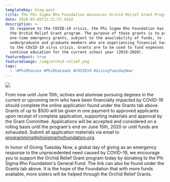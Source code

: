 ```yaml
---
templateKey: blog-post
title: The Phi Sigma Rho Foundation Announces Orchid Relief Grant Program!
date: 2020-05-05T12:21:57.018Z
description: >-
  In response to the COVID-19 crisis, the Phi Sigma Rho Foundation has created
  the Orchid Relief Grant program. The purpose of these grants is to provide
  one-time emergency grants, subject to the availability of funds, to initiated
  undergraduate and graduate members who are experiencing financial hardship due
  to the COVID-19 virus crisis. Grants are to be used to fund expenses to
  continue education for the current school year (2019-2020). 
featuredpost: true
featuredimage: /img/orchid-relief.png
tags:
  - '#PhiRhoLove #PhiRhoLeads #COVID19 #GivingTuesdayNow'
---
```

![](/img/orchid-relief.png)

From now until June 15th, actives and alumnae pursuing degrees in the current or upcoming term who have been financially impacted by COVID-19 should complete the online application found under the Grants tab above. Grants of up to $500 will be given in one payment to approved applicants upon receipt of complete application, supporting materials and approval by the Grant Committee. Applications will be accepted and considered on a rolling basis until the program's end on June 15th, 2020 or until funds are exhausted.  Submit all application materials via email to programming@phisigmarhofoundation.org.

In honor of Giving Tuesday Now, a global day of giving as an emergency response to the unprecedented need caused by COVID-19, we encourage you to support the Orchid Relief Grant program today by donating to the Phi Sigma Rho Foundation's General Fund. The link can also be found under the Grants tab above. It is the hope of the Foundation that with more funds available, more sisters will be helped through the Orchid Relief Grants.
